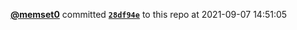  <a href=https://github.com/memset0><strong>@memset0</strong></a>  committed <a href=https://github.com/memset0/memset0/commit/28df94ed60b96eaf5dc2919e8d31ea5433cc5845><strong><code>28df94e</code></strong></a> to this repo  at 2021-09-07 14:51:05 
